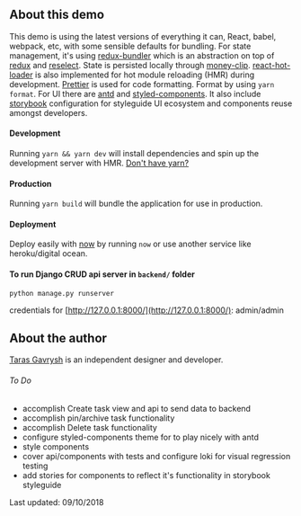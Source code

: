 ## About this demo

This demo is using the latest versions of everything it can, React, babel, webpack, etc, with some sensible defaults for bundling. For state management, it's using [redux-bundler](https://reduxbundler.com/) which is an abstraction on top of [redux](https://redux.js.org/) and [reselect](https://github.com/reactjs/reselect). State is persisted locally through [money-clip](https://github.com/HenrikJoreteg/money-clip).
[react-hot-loader](https://github.com/gaearon/react-hot-loader) is also implemented for hot module reloading (HMR) during development. [Prettier](https://prettier.io/) is used for code formatting. Format by using `yarn format`. For UI there are [antd](https://ant.design/) and [styled-components](https://www.styled-components.com/).
It also include [storybook](https://storybook.js.org/) configuration for styleguide UI ecosystem and components reuse amongst developers.

#### Development

Running `yarn && yarn dev` will install dependencies and spin up the development server with HMR. [Don't have yarn?](https://yarnpkg.com/en/docs/install)

#### Production

Running `yarn build` will bundle the application for use in production.

#### Deployment

Deploy easily with [now](https://now.sh) by running `now` or use another service like heroku/digital ocean.

#### To run Django CRUD api server in `backend/` folder
`python manage.py runserver`

credentials for [http://127.0.0.1:8000/](http://127.0.0.1:8000/): admin/admin

## About the author

[Taras Gavrysh](ter4444@gmail.com) is an independent designer and developer.

###### To Do

* accomplish Create task view and api to send data to backend
* accomplish pin/archive task functionality
* accomplish Delete task functionality
* configure styled-components theme for <ThemeProvider> to play nicely with antd
* style components
* cover api/components with tests and configure loki for visual regression testing
* add stories for components to reflect it's functionality in storybook styleguide

Last updated: 09/10/2018
